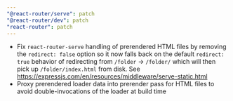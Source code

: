 ```yaml
---
"@react-router/serve": patch
"@react-router/dev": patch
"react-router": patch
---
```


- Fix `react-router-serve` handling of prerendered HTML files by removing the `redirect: false` option so it now falls back on the default `redirect: true` behavior of redirecting from `/folder` -> `/folder/` which will then pick up `/folder/index.html` from disk. See https://expressjs.com/en/resources/middleware/serve-static.html
- Proxy prerendered loader data into prerender pass for HTML files to avoid double-invocations of the loader at build time
